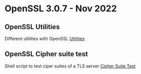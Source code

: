 # OpenSSL 3.0.7 - Nov 2022
## OpenSSL Utilities
Different utilities with OpenSSL
[Utilities](/00-Utilities)  

## OpenSSL Cipher suite test
Shell script to test ciper suites of a TLS server
[Cipher Suite Test](/Cipher%20suite%20test)  
